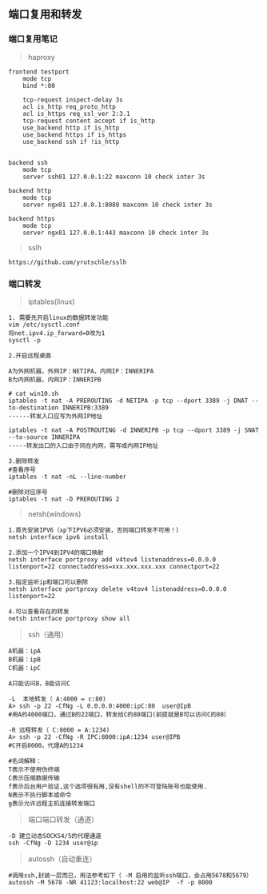 ## 端口复用和转发


### 端口复用笔记

>haproxy

	frontend testport
	    mode tcp
	    bind *:80
	
	    tcp-request inspect-delay 3s
	    acl is_http req_proto_http
	    acl is_https req_ssl_ver 2:3.1
	    tcp-request content accept if is_http
	    use_backend http if is_http
	    use_backend https if is_https
	    use_backend ssh if !is_http
	
	
	backend ssh
	    mode tcp
	    server ssh01 127.0.0.1:22 maxconn 10 check inter 3s
	
	backend http
	    mode tcp
	    server ngx01 127.0.0.1:8080 maxconn 10 check inter 3s
	
	backend https
	    mode tcp
	    server ngx01 127.0.0.1:443 maxconn 10 check inter 3s

>sslh

	https://github.com/yrutschle/sslh


### 端口转发

>iptables(linux)

	1. 需要先开启linux的数据转发功能
	vim /etc/sysctl.conf
	将net.ipv4.ip_forward=0改为1
	sysctl -p

	2.开启远程桌面

	A为外网机器，外网IP：NETIPA，内网IP：INNERIPA
	B为内网机器，内网IP：INNERIPB

	# cat win10.sh 
	iptables -t nat -A PREROUTING -d NETIPA -p tcp --dport 3389 -j DNAT --to-destination INNERIPB:3389
	------转发入口应写为外网IP地址
	
	iptables -t nat -A POSTROUTING -d INNERIPB -p tcp --dport 3389 -j SNAT --to-source INNERIPA
	-----转发出口的入口由于同在内网，需写成内网IP地址

	3.删除转发
	#查看序号
	iptables -t nat -nL --line-number	
	
	#删除对应序号
	iptables -t nat -D PREROUTING 2
	


>netsh(windows)

	1.首先安装IPV6（xp下IPV6必须安装，否则端口转发不可用！）
	netsh interface ipv6 install

	2.添加一个IPV4到IPV4的端口映射
	netsh interface portproxy add v4tov4 listenaddress=0.0.0.0 listenport=22 connectaddress=xxx.xxx.xxx.xxx connectport=22

	3.指定监听ip和端口可以删除
	netsh interface portproxy delete v4tov4 listenaddress=0.0.0.0 listenport=22

	4.可以查看存在的转发
	netsh interface portproxy show all

>ssh（通用）

	A机器：ipA
	B机器：ipB
	C机器：ipC

	A只能访问B，B能访问C

	-L  本地转发（ A:4000 = c:80)
	A> ssh -p 22 -CfNg -L 0.0.0.0:4000:ipC:80  user@IpB
	#用A的4000端口，通过B的22端口，转发给C的80端口(前提就是B可以访问C的80）
	
	-R 远程转发（ C:8000 = A:1234)
	A> ssh -p 22 -CfNg -R IPC:8000:ipA:1234 user@IPB
	#C开启8000，代理A的1234
	
	#名词解释：
	T表示不使用伪终端
	C表示压缩数据传输
	f表示后台用户验证,这个选项很有用,没有shell的不可登陆账号也能使用.
	N表示不执行脚本或命令
	g表示允许远程主机连接转发端口

>端口端口转发（通道）

	-D 建立动态SOCKS4/5的代理通道
	ssh -CfNg -D 1234 user@ip  

>autossh（自动重连）

	#调用ssh,封装一层而已，用法参考如下（ -M 启用的监听ssh端口，会占用5678和5679）
	autossh -M 5678 -NR 41123:localhost:22 web@IP  -f -p 8000
